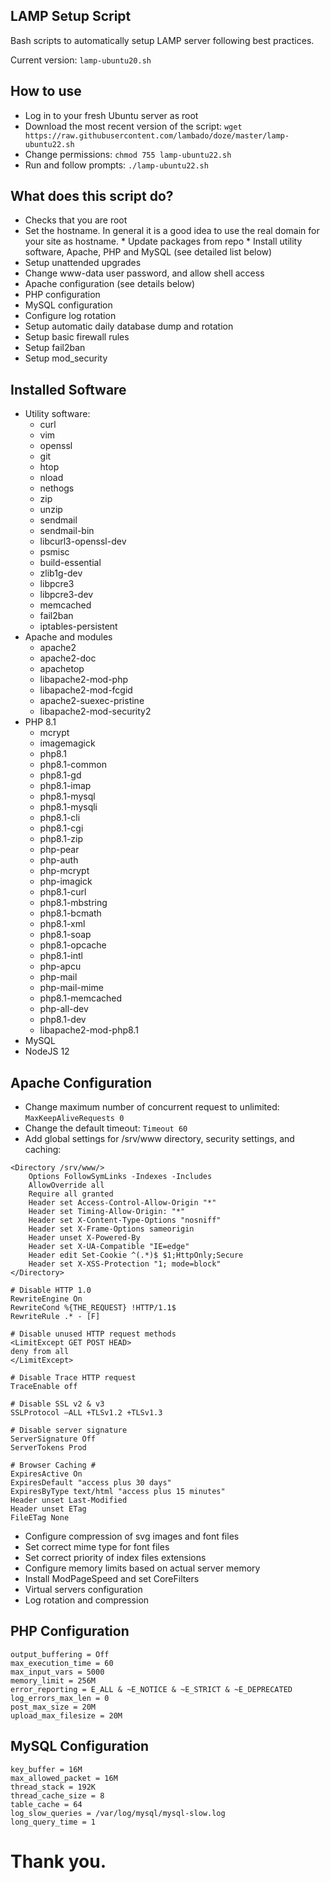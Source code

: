 ## LAMP Setup Script

Bash scripts to automatically setup LAMP server following best practices.

Current version: `lamp-ubuntu20.sh`

## How to use

  * Log in to your fresh Ubuntu server as root
  * Download the most recent version of the script: `wget https://raw.githubusercontent.com/lambado/doze/master/lamp-ubuntu22.sh`
  * Change permissions: `chmod 755 lamp-ubuntu22.sh`
  * Run and follow prompts: `./lamp-ubuntu22.sh`

## What does this script do?

* Checks that you are root
* Set the hostname. In general it is a good idea to use the real domain for your site as hostname. * Update packages from repo * Install utility software, Apache, PHP and MySQL (see detailed list below)
* Setup unattended upgrades
* Change www-data user password, and allow shell access
* Apache configuration (see details below)
* PHP configuration
* MySQL configuration
* Configure log rotation
* Setup automatic daily database dump and rotation
* Setup basic firewall rules
* Setup fail2ban
* Setup mod_security

## Installed Software

  * Utility software:
    * curl
    * vim
    * openssl
    * git
    * htop
    * nload
    * nethogs
    * zip
    * unzip
    * sendmail
    * sendmail-bin
    * libcurl3-openssl-dev
    * psmisc
    * build-essential
    * zlib1g-dev
    * libpcre3
    * libpcre3-dev
    * memcached
    * fail2ban
    * iptables-persistent
  * Apache and modules
    * apache2
    * apache2-doc
    * apachetop
    * libapache2-mod-php
    * libapache2-mod-fcgid
    * apache2-suexec-pristine
    * libapache2-mod-security2
  * PHP 8.1
    * mcrypt
    * imagemagick
    * php8.1
    * php8.1-common
    * php8.1-gd
    * php8.1-imap
    * php8.1-mysql
    * php8.1-mysqli
    * php8.1-cli
    * php8.1-cgi
    * php8.1-zip
    * php-pear
    * php-auth
    * php-mcrypt
    * php-imagick
    * php8.1-curl
    * php8.1-mbstring
    * php8.1-bcmath
    * php8.1-xml
    * php8.1-soap
    * php8.1-opcache
    * php8.1-intl
    * php-apcu
    * php-mail
    * php-mail-mime
    * php8.1-memcached
    * php-all-dev
    * php8.1-dev
    * libapache2-mod-php8.1
  * MySQL
  * NodeJS 12

## Apache Configuration

  * Change maximum number of concurrent request to unlimited: `MaxKeepAliveRequests 0`
  * Change the default timeout: `Timeout 60`
  * Add global settings for /srv/www directory, security settings, and caching:

```
<Directory /srv/www/>
    Options FollowSymLinks -Indexes -Includes
    AllowOverride all
    Require all granted
    Header set Access-Control-Allow-Origin "*"
    Header set Timing-Allow-Origin: "*"
    Header set X-Content-Type-Options "nosniff"
    Header set X-Frame-Options sameorigin
    Header unset X-Powered-By
    Header set X-UA-Compatible "IE=edge"
    Header edit Set-Cookie ^(.*)$ $1;HttpOnly;Secure
    Header set X-XSS-Protection "1; mode=block"
</Directory>

# Disable HTTP 1.0
RewriteEngine On
RewriteCond %{THE_REQUEST} !HTTP/1.1$
RewriteRule .* - [F]

# Disable unused HTTP request methods
<LimitExcept GET POST HEAD>
deny from all
</LimitExcept>

# Disable Trace HTTP request
TraceEnable off

# Disable SSL v2 & v3
SSLProtocol –ALL +TLSv1.2 +TLSv1.3

# Disable server signature
ServerSignature Off
ServerTokens Prod

# Browser Caching #
ExpiresActive On
ExpiresDefault "access plus 30 days"
ExpiresByType text/html "access plus 15 minutes"
Header unset Last-Modified
Header unset ETag
FileETag None
```

  * Configure compression of svg images and font files
  * Set correct mime type for font files
  * Set correct priority of index files extensions
  * Configure memory limits based on actual server memory
  * Install ModPageSpeed and set CoreFilters
  * Virtual servers configuration
  * Log rotation and compression

## PHP Configuration

```
output_buffering = Off
max_execution_time = 60
max_input_vars = 5000
memory_limit = 256M
error_reporting = E_ALL & ~E_NOTICE & ~E_STRICT & ~E_DEPRECATED
log_errors_max_len = 0
post_max_size = 20M
upload_max_filesize = 20M
```

## MySQL Configuration

```
key_buffer = 16M
max_allowed_packet = 16M
thread_stack = 192K
thread_cache_size = 8
table_cache = 64
log_slow_queries = /var/log/mysql/mysql-slow.log
long_query_time = 1
```
# Thank you. 
